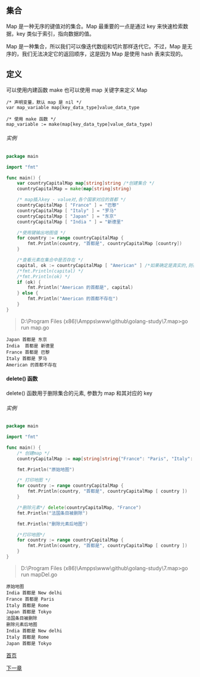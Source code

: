 ## 集合

Map 是一种无序的键值对的集合。Map 最重要的一点是通过 key 来快速检索数据，key 类似于索引，指向数据的值。

Map 是一种集合，所以我们可以像迭代数组和切片那样迭代它。不过，Map 是无序的，我们无法决定它的返回顺序，这是因为 Map 是使用 hash 表来实现的。

## 定义

可以使用内建函数 make 也可以使用 map 关键字来定义 Map

    /* 声明变量，默认 map 是 nil */
    var map_variable map[key_data_type]value_data_type
    
    /* 使用 make 函数 */
    map_variable := make(map[key_data_type]value_data_type)
    
###### 实例

```go
package main

import "fmt"

func main() {
    var countryCapitalMap map[string]string /*创建集合 */
    countryCapitalMap = make(map[string]string)

    /* map插入key - value对,各个国家对应的首都 */
    countryCapitalMap [ "France" ] = "巴黎"
    countryCapitalMap [ "Italy" ] = "罗马"
    countryCapitalMap [ "Japan" ] = "东京"
    countryCapitalMap [ "India " ] = "新德里"

    /*使用键输出地图值 */
    for country := range countryCapitalMap {
        fmt.Println(country, "首都是", countryCapitalMap [country])
    }

    /*查看元素在集合中是否存在 */
    capital, ok := countryCapitalMap [ "American" ] /*如果确定是真实的,则存在,否则不存在 */
    /*fmt.Println(capital) */
    /*fmt.Println(ok) */
    if (ok) {
        fmt.Println("American 的首都是", capital)
    } else {
        fmt.Println("American 的首都不存在")
    }
}
```

> D:\Program Files (x86)\Ampps\www\github\golang-study\7.map>go run map.go

    Japan 首都是 东京
    India  首都是 新德里
    France 首都是 巴黎
    Italy 首都是 罗马
    American 的首都不存在

#### delete() 函数

delete() 函数用于删除集合的元素, 参数为 map 和其对应的 key

###### 实例

```go
package main

import "fmt"

func main() {
	/* 创建map */
	countryCapitalMap := map[string]string{"France": "Paris", "Italy": "Rome", "Japan": "Tokyo", "India": "New delhi"}

	fmt.Println("原始地图")

	/* 打印地图 */
	for country := range countryCapitalMap {
		fmt.Println(country, "首都是", countryCapitalMap [ country ])
	}

	/*删除元素*/ delete(countryCapitalMap, "France")
	fmt.Println("法国条目被删除")

	fmt.Println("删除元素后地图")

	/*打印地图*/
	for country := range countryCapitalMap {
		fmt.Println(country, "首都是", countryCapitalMap [ country ])
	}
}
```

> D:\Program Files (x86)\Ampps\www\github\golang-study\7.map>go run mapDel.go

    原始地图
    India 首都是 New delhi
    France 首都是 Paris
    Italy 首都是 Rome
    Japan 首都是 Tokyo
    法国条目被删除
    删除元素后地图
    India 首都是 New delhi
    Italy 首都是 Rome
    Japan 首都是 Tokyo

[首页](../README.md)

[下一章](../8.range/README.md)
